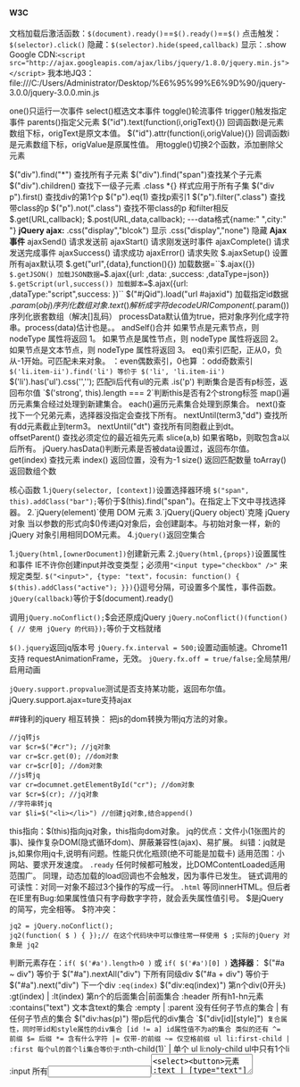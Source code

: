 #### W3C
文档加载后激活函数：`$(document).ready()`==`$().ready()`==`$()`
点击触发：`$(selector).click()`
隐藏：`$(selector).hide(speed,callback)`
显示：.show
Google CDN:`<script src="http://ajax.googleapis.com/ajax/libs/jquery/1.8.0/jquery.min.js"></script>`
我本地JQ3：file:///C:/Users/Administrator/Desktop/%E6%95%99%E6%9D%90/jquery-3.0.0/jquery-3.0.0.min.js

one()只运行一次事件
select()框选文本事件
toggle()轮流事件
trigger()触发指定事件
parents()指定父元素
$("id").text(function(i,origText){}) 回调函数i是元素数组下标，origText是原文本值。
$("id").attr(function(i,origValue){}) 回调函数i是元素数组下标，origValue是原属性值。
用toggle()切换2个函数，添加删除父元素

$("div").find("*") 查找所有子元素
$("div").find("span")查找某个子元素
$("div").children() 查找下一级子元素
.class *{} 样式应用于所有子集
$("div p").first() 查找div的第1个p
$("p").eq(1) 查找p索引1
$("p").filter(".class") 查找带class的p
$("p").not(".class") 查找不带class的p 和filter相反
$.get(URL,callback);
$.post(URL,data,callback); ---data格式{name:" ",city:" "}
**jQuery ajax:**
.css("display","blcok") 显示
.css("display","none")  隐藏
**Ajax事件**
ajaxSend() 请求发送前
ajaxStart() 请求刚发送时事件
ajaxComplete() 请求发送完成事件
ajaxSuccess() 请求成功
ajaxError() 请求失败
$.ajaxSetup() 设置所有ajax默认项
$.get("url",{data},function(){}) 加载数据=``$.ajax({})``
$.getJSON() 加载JSON数据=``$.ajax({url: ,data: ,success: ,dataType=json})``
$.getScript(url,success()) 加载脚本=``$.ajax({url: ,dataType:"script",success: })``
$("#jQid").load("url #ajaxid") 加载指定id数据
$.param(obj) 序列化数组对象.text()解析成字符
decodeURIComponent($.param()) 序列化嵌套数组（解决[]乱码）
processData默认值为true，把对象序列化成字符串。process(data)估计也是。。
andSelf()合并
如果节点是元素节点，则 nodeType 属性将返回 1。
如果节点是属性节点，则 nodeType 属性将返回 2。
如果节点是文本节点，则 nodeType 属性将返回 3。
eq()索引匹配，正从0，负从-1开始。可匹配未来对象。
：even偶数索引，0也算 ：odd奇数索引
`$('li.item-ii').find('li') 等价于 $('li', 'li.item-ii')`
$('li').has('ul').css('',''); 匹配li后代有ul的元素
.is('p') 判断集合是否有p标签，返回布尔值
`$('strong', this).length === 2`判断this是否有2个strong标签
map()遍历元素集合经过处理到新建集合。
each()遍历元素集合处理到原集合。
next()查找下一个兄弟元素，选择器没指定会查找下所有。
nextUntil(term3,"dd") 查找所有dd元素截止到term3。
nextUntil("dt") 查找所有同胞截止到dt。
offsetParent() 查找必须定位的最近祖先元素
slice(a,b) 如果省略b，则取包含a以后所有。
jQuery.hasData()判断元素是否被data设置过，返回布尔值。
get(index) 查找元素
index() 返回位置，没有为-1
size() 返回匹配数量
toArray() 返回数组个数

核心函数
1.`jQuery(selector, [context])`设置选择器环境
`$("span", this).addClass("bar");`等价于$(this).find("span")。在指定上下文中寻找选择器。
2.`jQuery(element)`使用 DOM 元素
3.`jQuery(jQuery object)`克隆 jQuery 对象
当以参数的形式向$()传递jQ对象后，会创建副本。与初始对象一样，新的 jQuery 对象引用相同DOM元素。
4.`jQuery()`返回空集合

1.`jQuery(html,[ownerDocument])`创建新元素
2.`jQuery(html,{props})`设置属性和事件
IE不许你创建input并改变类型；必须用`"<input type="checkbox" />"` 来规定类型.
`$("<input>", {type: "text"，focusin: function() {
    $(this).addClass("active");
  }})`{}逗号分隔，可设置多个属性，事件函数。
`jQuery(callback)`等价于$(document).ready() 

调用`jQuery.noConflict();`$会还原成jQuery
`jQuery.noConflict()(function(){
    // 使用 jQuery 的代码});`等价于文档就绪

`$().jquery`返回jq版本号
`jQuery.fx.interval = 500;`设置动画帧速。Chrome11支持 requestAnimationFrame，无效。
`jQuery.fx.off = true/false;`全局禁用/启用动画

`jQuery.support.propvalue`测试是否支持某功能，返回布尔值。jQuery.support.ajax=ture支持ajax


##锋利的jquery
相互转换： 把js的dom转换为带jq方法的对象。
```
//jq转js
var $cr=$("#cr"); //jq对象
var cr=$cr.get(0); //dom对象
var cr=$cr[0]; //dom对象
//js转jq
var cr=documnet.getElementById("cr"); //dom对象
var $cr=$(cr); //jq对象
//字符串转jq
var $li=$("<li></li>") //创建jq对象,结合append()
```
this指向：$(this)指向jq对象，this指向dom对象。
jq的优点：文件小(1张图片的事)、操作复杂DOM(隐式循环dom)、屏蔽兼容性(ajax)、易扩展。
纠错：jq就是js,如果你用jq卡,说明有问题。性能只优化瓶颈(绝不可能是加载卡)
适用范围：小网站、要求开发速度。
`.ready` 任何时候都可触发，比DOMContentLoaded适用范围广。 同理，动态加载的load回调也不会触发，因为事件已发生。
链式调用的可读性：对同一对象不超过3个操作的写成一行。
`.html` 等同innerHTML。但后者在IE里有Bug:如果属性值只有字母数字字符，就会丢失属性值引号。
$是jQuery的简写，完全相等。
$符冲突：
```
jq2 = jQuery.noConflict();
jq2(function( $ ) { });// 在这个代码块中可以像往常一样使用 $ ;实际的jQuery 对象是 jq2 
```
判断元素存在：`if( $('#a').length>0 )` 或 `if( $('#a')[0] )`
**选择器**：
$("#a ~ div") 等价于 $("#a").nextAll("div") 下所有同级div
$("#a + div") 等价于 $("#a").next("div") 下一个div
`:eq(index)` $("div:eq(index)") 第n个div(0开头)
:gt(index) | :lt(index) 第n个的后面集合|前面集合
:header 所有h1-hn元素
:contains("text") 文本含text的集合
:empty | :parent 没有任何子节点的集合 | 有任何子节点的集合
$("div:has(p)") 带p后代的div集合
`$("div[id][style]")` 复合属性，同时带id和style属性的div集合
[id != a] id属性值不为a的集合 类似的还有 ^= 前缀 $= 后缀 *= 含有什么字符 |= 仅带-的前缀 ~= 仅空格前缀
ul li:first-child | :first 每个ul的首个li集合等价于`:nth-child(1)` | 单个
ul li:noly-child  ul中只有1个li
:input 所有<input><textarea><select><button>元素
:text | [type="text"] 等价，后者性能高，前者可搜出没指定type的input。 类似的还有 :password :radio :checkbox :submit :image :reset :button :file
属性值有特殊字符用双斜杠\\转义。
注意：$(".a :hidden")选择.a下所有隐藏，而$(".a:hidden")无法选择到.a下有同名class=a的隐藏元素。

**DOM**:
插入节点：prepend() 插在首位。after() | before() 插在同级下一个 | 插在同级上一个。 wrap() | wrapAll() 单独包裹，插入父节点 | 统一包裹
删除节点：remove() | empty() 完全删除并返回被删节点 | 删除后代。  detach()删除但保留事件和附加数据
操作节点：clone(true) 复制元素和事件 replaceWith("<p></p>") 替换 
抓取节点：parent() | parents() 每个匹配的父元素集合 | 匹配的所有祖先元素集合。 children() | find() 儿子集合 | 后代集合。还有next() prev() siblings()等，注意这些都可以传参筛选。
获取文本内容：script用html() input/textarea用val() 其它用text()--innerText不兼容火狐
获取特性值：attr()|removeAttr() 自定义属性标签用attr()。适用于`accesskey align class contenteditable href id label rel src tabindex title type width`
获取属性值：prop()|removeProp(),如selectedIndex,tagName,nodeName,nodeType,ownerDocument, defaultChecked,defaultSelected。特性不随状态改变而改变，属性会改变。标签上本来就有的固有属性用prop()。它是取得计算结果。适用于`async autofocus checked location multiple readOnly selected`
删除事件：prop("onclick",null)
操作类名：addClass和attr：前者是追加样式，后者是设置样式。 toggleClass()先判断存在再切换样式。hasClass()==is()判断存在。removeClass
改变选中项： val(): 传下拉<option>的文本值 | 传单选或多选的[value值]、这个要数组形式。 attr("selected",true)/attr("checked",true)
css():屏蔽了兼容性:IE的styleFloat、标准的cssFloat，IE的currentStyle runtimeStyle、标准的getComputedStyle()。属性有引号可以随便写，无引号必须驼峰。
定位：offset()传入对象{top:0}可以修改定位 position() scrollTop() scrollLeft()传数字修改滚动条

**事件**
load()可绑在元素上，例如图片加载完才触发事件，批量绑定不会覆盖，先触发先写的。不要在$(document).ready()里绑定load事件。
合成事件：hover(mouseenter,mouseleave) 
toggle() 显示/隐藏 toggle("slow") 淡入/淡出 toggle(400,function(){}) 每个元素动画结束执行回调，不是一组动画结束执行一次。
下面是jq的event属性：e.type  jq的事件属性做了兼容性处理，api和w3c标准方法一样。
  e.which 兼容e.keyCode和e.charCode 1左 2中 3右
  e.metaKey 判断windows键或command键是否被按
  e.preventDefault() 兼容IE的e.returnValue = false
  e.stopPropagation() 兼容IE的e.cancelBubble = false 阻止冒泡,防止触发祖先的同类事件。
  e.stopImmediatePropagation()除了阻止冒泡，还能阻止多次绑定在自身的事件处理函数执行。jq独有，原理是停止执行数组接下来的回调。
  e.target 兼容IE的e.srcElement。冒泡上来的this不指向目标元素，$(this)可以。
  e.relatedTarget 兼容移入的e.fromElement和移出的e.toElement 关联元素
  e.pageX e.pageY 兼容IE的e.x e.y 鼠标坐标
获取原始event对象：`event.originalEvent`
off()移除所有事件 
off("click","**")移除所有代理事件 
off("click","div",fuc)移除指定事件 
off("click.abc","div",fuc)移除指定命名空间的事件。注意当次移除的，在下次触发生效。
事件委托：`$("tbdoy").on("click","tr",fuc)` 如果有1000个tr，这里委托在tbdoy。千万别写成$("tbdoy tr").on("click",fuc)。on()可以绑定在未生成的dom上。
on("click",false) 集合全部return false。
on("click", {name: "Karl"},func)把name属性赋值到event.data.name 
on({click:func,mouseenter:fuc})另一种形式
on("click mouseenter",fuc)另一种形式

不支持冒泡的事件：load scroll error focus blur IE8的paste reset change submit。
jq模拟了冒泡：change事件、submit事件。jq不支持事件捕获。
trigger("xxx",["a"]) 2参传给on()回调的2参。












